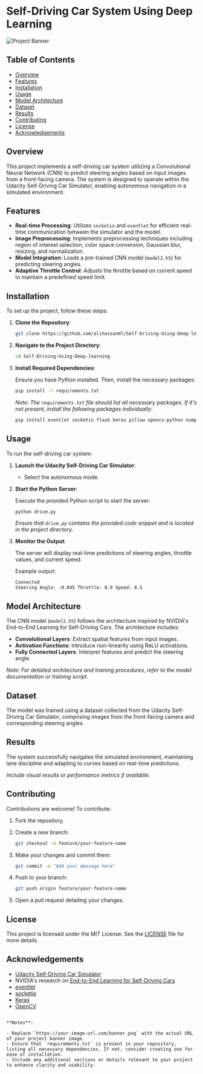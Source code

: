 # Self-Driving Car System Using Deep Learning

![Project Banner](https://your-image-url.com/banner.png)

## Table of Contents

- [Overview](#overview)
- [Features](#features)
- [Installation](#installation)
- [Usage](#usage)
- [Model Architecture](#model-architecture)
- [Dataset](#dataset)
- [Results](#results)
- [Contributing](#contributing)
- [License](#license)
- [Acknowledgements](#acknowledgements)

## Overview

This project implements a self-driving car system utilizing a Convolutional Neural Network (CNN) to predict steering angles based on input images from a front-facing camera. The system is designed to operate within the Udacity Self-Driving Car Simulator, enabling autonomous navigation in a simulated environment.

## Features

- **Real-time Processing**: Utilizes `socketio` and `eventlet` for efficient real-time communication between the simulator and the model.
- **Image Preprocessing**: Implements preprocessing techniques including region of interest selection, color space conversion, Gaussian blur, resizing, and normalization.
- **Model Integration**: Loads a pre-trained CNN model (`model2.h5`) for predicting steering angles.
- **Adaptive Throttle Control**: Adjusts the throttle based on current speed to maintain a predefined speed limit.

## Installation

To set up the project, follow these steps:

1. **Clone the Repository**:

   ```bash
   git clone https://github.com/alihassanml/Self-Driving-Using-Deep-learning.git
   ```

2. **Navigate to the Project Directory**:

   ```bash
   cd Self-Driving-Using-Deep-learning
   ```

3. **Install Required Dependencies**:

   Ensure you have Python installed. Then, install the necessary packages:

   ```bash
   pip install -r requirements.txt
   ```

   *Note: The `requirements.txt` file should list all necessary packages. If it's not present, install the following packages individually:*

   ```bash
   pip install eventlet socketio flask keras pillow opencv-python numpy
   ```

## Usage

To run the self-driving car system:

1. **Launch the Udacity Self-Driving Car Simulator**:

   - Select the autonomous mode.

2. **Start the Python Server**:

   Execute the provided Python script to start the server:

   ```bash
   python drive.py
   ```

   *Ensure that `drive.py` contains the provided code snippet and is located in the project directory.*

3. **Monitor the Output**:

   The server will display real-time predictions of steering angles, throttle values, and current speed.

   Example output:

   ```
   Connected
   Steering Angle: -0.045 Throttle: 0.9 Speed: 8.5
   ```

## Model Architecture

The CNN model (`model2.h5`) follows the architecture inspired by NVIDIA's End-to-End Learning for Self-Driving Cars. The architecture includes:

- **Convolutional Layers**: Extract spatial features from input images.
- **Activation Functions**: Introduce non-linearity using ReLU activations.
- **Fully Connected Layers**: Interpret features and predict the steering angle.

*Note: For detailed architecture and training procedures, refer to the model documentation or training script.*

## Dataset

The model was trained using a dataset collected from the Udacity Self-Driving Car Simulator, comprising images from the front-facing camera and corresponding steering angles.

## Results

The system successfully navigates the simulated environment, maintaining lane discipline and adapting to curves based on real-time predictions.

*Include visual results or performance metrics if available.*

## Contributing

Contributions are welcome! To contribute:

1. Fork the repository.
2. Create a new branch:

   ```bash
   git checkout -b feature/your-feature-name
   ```

3. Make your changes and commit them:

   ```bash
   git commit -m "Add your message here"
   ```

4. Push to your branch:

   ```bash
   git push origin feature/your-feature-name
   ```

5. Open a pull request detailing your changes.

## License

This project is licensed under the MIT License. See the [LICENSE](LICENSE) file for more details.

## Acknowledgements

- [Udacity Self-Driving Car Simulator](https://github.com/udacity/self-driving-car-sim)
- NVIDIA's research on [End-to-End Learning for Self-Driving Cars](https://arxiv.org/abs/1604.07316)
- [eventlet](http://eventlet.net/)
- [socketio](https://python-socketio.readthedocs.io/en/latest/)
- [Keras](https://keras.io/)
- [OpenCV](https://opencv.org/)

```

**Notes**:

- Replace `https://your-image-url.com/banner.png` with the actual URL of your project banner image.
- Ensure that `requirements.txt` is present in your repository, listing all necessary dependencies. If not, consider creating one for ease of installation.
- Include any additional sections or details relevant to your project to enhance clarity and usability.
